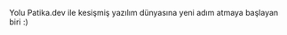 Yolu Patika.dev ile kesişmiş yazılım dünyasına yeni adım atmaya başlayan biri :)
<!---
gokayozlemis/gokayozlemis is a ✨ special ✨ repository because its `README.md` (this file) appears on your GitHub profile.
You can click the Preview link to take a look at your changes.
--->
